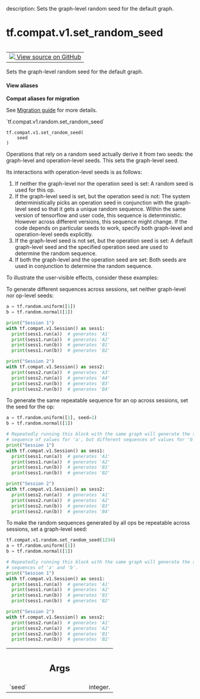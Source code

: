 description: Sets the graph-level random seed for the default graph.

<div itemscope itemtype="http://developers.google.com/ReferenceObject">
<meta itemprop="name" content="tf.compat.v1.set_random_seed" />
<meta itemprop="path" content="Stable" />
</div>

# tf.compat.v1.set_random_seed

<!-- Insert buttons and diff -->

<table class="tfo-notebook-buttons tfo-api nocontent" align="left">
<td>
  <a target="_blank" href="https://github.com/tensorflow/tensorflow/blob/r2.3/tensorflow/python/framework/random_seed.py#L92-L195">
    <img src="https://www.tensorflow.org/images/GitHub-Mark-32px.png" />
    View source on GitHub
  </a>
</td>
</table>



Sets the graph-level random seed for the default graph.

<section class="expandable">
  <h4 class="showalways">View aliases</h4>
  <p>
<b>Compat aliases for migration</b>
<p>See
<a href="https://www.tensorflow.org/guide/migrate">Migration guide</a> for
more details.</p>
<p>`tf.compat.v1.random.set_random_seed`</p>
</p>
</section>

<pre class="devsite-click-to-copy prettyprint lang-py tfo-signature-link">
<code>tf.compat.v1.set_random_seed(
    seed
)
</code></pre>



<!-- Placeholder for "Used in" -->

Operations that rely on a random seed actually derive it from two seeds:
the graph-level and operation-level seeds. This sets the graph-level seed.

Its interactions with operation-level seeds is as follows:

  1. If neither the graph-level nor the operation seed is set:
    A random seed is used for this op.
  2. If the graph-level seed is set, but the operation seed is not:
    The system deterministically picks an operation seed in conjunction with
    the graph-level seed so that it gets a unique random sequence. Within the
    same version of tensorflow and user code, this sequence is deterministic.
    However across different versions, this sequence might change. If the
    code depends on particular seeds to work, specify both graph-level
    and operation-level seeds explicitly.
  3. If the graph-level seed is not set, but the operation seed is set:
    A default graph-level seed and the specified operation seed are used to
    determine the random sequence.
  4. If both the graph-level and the operation seed are set:
    Both seeds are used in conjunction to determine the random sequence.

To illustrate the user-visible effects, consider these examples:

To generate different sequences across sessions, set neither
graph-level nor op-level seeds:

```python
a = tf.random.uniform([1])
b = tf.random.normal([1])

print("Session 1")
with tf.compat.v1.Session() as sess1:
  print(sess1.run(a))  # generates 'A1'
  print(sess1.run(a))  # generates 'A2'
  print(sess1.run(b))  # generates 'B1'
  print(sess1.run(b))  # generates 'B2'

print("Session 2")
with tf.compat.v1.Session() as sess2:
  print(sess2.run(a))  # generates 'A3'
  print(sess2.run(a))  # generates 'A4'
  print(sess2.run(b))  # generates 'B3'
  print(sess2.run(b))  # generates 'B4'
```

To generate the same repeatable sequence for an op across sessions, set the
seed for the op:

```python
a = tf.random.uniform([1], seed=1)
b = tf.random.normal([1])

# Repeatedly running this block with the same graph will generate the same
# sequence of values for 'a', but different sequences of values for 'b'.
print("Session 1")
with tf.compat.v1.Session() as sess1:
  print(sess1.run(a))  # generates 'A1'
  print(sess1.run(a))  # generates 'A2'
  print(sess1.run(b))  # generates 'B1'
  print(sess1.run(b))  # generates 'B2'

print("Session 2")
with tf.compat.v1.Session() as sess2:
  print(sess2.run(a))  # generates 'A1'
  print(sess2.run(a))  # generates 'A2'
  print(sess2.run(b))  # generates 'B3'
  print(sess2.run(b))  # generates 'B4'
```

To make the random sequences generated by all ops be repeatable across
sessions, set a graph-level seed:

```python
tf.compat.v1.random.set_random_seed(1234)
a = tf.random.uniform([1])
b = tf.random.normal([1])

# Repeatedly running this block with the same graph will generate the same
# sequences of 'a' and 'b'.
print("Session 1")
with tf.compat.v1.Session() as sess1:
  print(sess1.run(a))  # generates 'A1'
  print(sess1.run(a))  # generates 'A2'
  print(sess1.run(b))  # generates 'B1'
  print(sess1.run(b))  # generates 'B2'

print("Session 2")
with tf.compat.v1.Session() as sess2:
  print(sess2.run(a))  # generates 'A1'
  print(sess2.run(a))  # generates 'A2'
  print(sess2.run(b))  # generates 'B1'
  print(sess2.run(b))  # generates 'B2'
```

<!-- Tabular view -->
 <table class="responsive fixed orange">
<colgroup><col width="214px"><col></colgroup>
<tr><th colspan="2"><h2 class="add-link">Args</h2></th></tr>

<tr>
<td>
`seed`
</td>
<td>
integer.
</td>
</tr>
</table>

